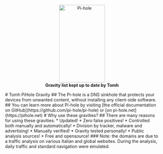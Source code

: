 <p align="center">
<a href="https://pi-hole.net"><img src="https://pi-hole.github.io/graphics/Vortex/Vortex_with_text.png" width="150" height="255" alt="Pi-hole"></a><br/>
<b>Gravity list kept up to date by Tomh</b><br/>
</p>
# Tomh PiHole Gravity
## The Pi-hole is a DNS sinkhole that protects your devices from unwanted content, without installing any client-side software.
## You can learn more about Pi-hole by visiting [the official documentation on GitHub](https://github.com/pi-hole/pi-hole) or [on pi-hole.net](https://pihole.net)
# Why use these gravities?
## There are many reasons for using these gravities: 
* Updated!
* Zero false positives!
* Controlled both manually and automatically!
* Division by tracker, malware and advertising!
* Manually verified!
* Gravity tested personally!
* Public analysis sources!
* Free and opensource!
### Note: the domains are due to a traffic analysis on various Italian and global websites. During the analysis, daily traffic and standard navigation were emulated.